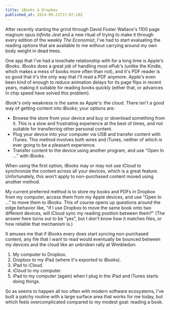```yaml
---
title: iBooks & Dropbox
published_at: 2014-09-21T17:07:10Z
---
```


After recently starting the grind through David Foster Wallace's 1100 page magnum opus _Infinite Jest_ and a new ritual of trying to make it through every edition of the weekly _The Economist_, I've had to start evaluating the reading options that are available to me without carrying around my own body weight in dead trees.

One app that I've had a love/hate relationship with for a long time is Apple's iBooks. iBooks does a great job of handling most ePub's (unlike the Kindle, which makes a mess of books more often than not), and it's PDF reader is so good that it's the only way that I'll read a PDF anymore. Apple's even been kind of enough to reduce animation delays for its page flips in recent years, making it suitable for reading books quickly (either that, or advances in chip speed have solved this problem).

iBook's only weakness is the same as Apple's: the cloud. There isn't a good way of getting content into iBooks; your options are:

* Browse the store from your device and buy or download something from it. This is a slow and frustrating experience at the best of times, and not suitable for transferring other personal content.
* Plug your device into your computer via USB and transfer content with iTunes. This method involves both wires and iTunes, neither of which is ever going to be a pleasant experience.
* Transfer content to the device using another program, and use "Open In ..." with iBooks.

When using the first option, iBooks may or may not use iCloud to synchronize the content across all your devices, which is a great feature. Unfortunately, this won't apply to non-purchased content moved using another method.

My current preferred method is to store my books and PDFs in Dropbox from my computer, access them from my Apple devices, and use "Open In ..." to move them to iBooks. This of course opens up questions around the edge behavior like, "if I use Dropbox to move the same book onto two different devices, will iCloud sync my reading position between them?" (The answer here turns out to be "yes", but I don't know how it matches files, or how reliable that mechanism is.)

It amuses me that if iBooks every does start syncing non-purchased content, any file that I want to read would eventually be bounced between my devices and the cloud like an unbroken rally at Wimbledon:

1. My computer to Dropbox.
2. Dropbox to my iPad (where it's exported to iBooks).
3. iPad to iCloud.
4. iCloud to my computer.
5. iPad to my computer (again) when I plug in the iPad and iTunes starts doing things.

So as seems to happen all too often with modern software ecosystems, I've built a patchy routine with a large surface area that works for me today, but which feels overcomplicated compared to my modest goal: reading a book.
